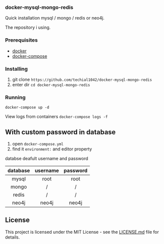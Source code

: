 ### docker-mysql-mongo-redis



Quick installation mysql / mongo / redis or neo4j.

The repository i using.



### Prerequisites

* [docker](https://docs.docker.com/install/)
* [docker-compose](https://docs.docker.com/compose/install/)



### Installing

1. git clone `https://github.com/techial1042/docker-mysql-mongo-redis`
2. enter dir `cd docker-mysql-mongo-redis`



### Running

```shell
docker-compose up -d
```

View logs from containers `docker-compose logs -f`



## With custom password in database

1. open `docker-compose.yml`
2. find it `environment:` and editor property


databse deafult username and password

| database | username | password |
| :------: | :------: | :------: |
|  mysql   |   root   |   root   |
|  mongo   |    /     |    /     |
|  redis   |    /     |    /     |
|  neo4j   |  neo4j   |  neo4j   |


## License

This project is licensed under the MIT License - see the [LICENSE.md](https://github.com/techial1042/docker-mysql-mongo-redis/blob/master/LICENSE) file for details.



